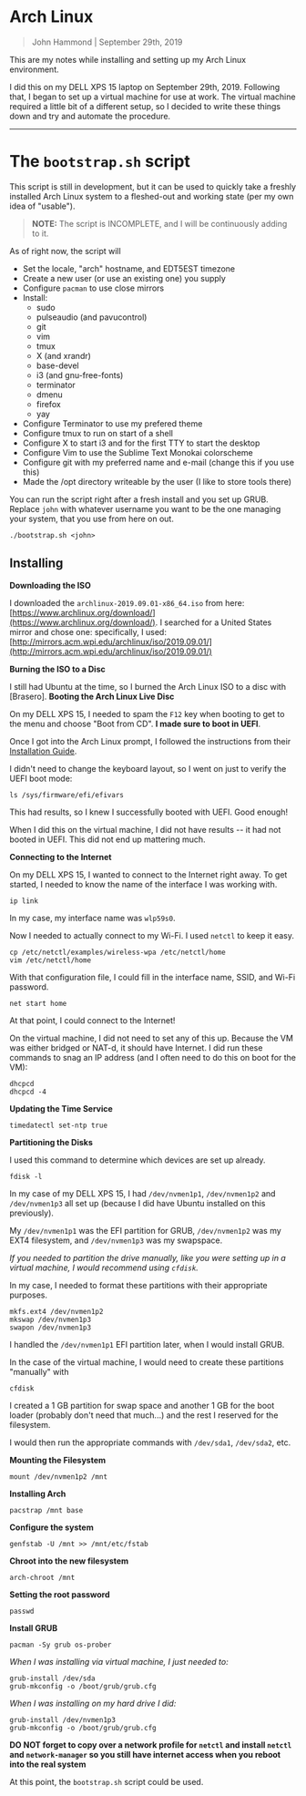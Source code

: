 Arch Linux
======================

> John Hammond | September 29th, 2019

This are my notes while installing and setting up my Arch Linux environment.

I did this on my DELL XPS 15 laptop on September 29th, 2019. Following that,
I began to set up a virtual machine for use at work. The virtual machine required
a little bit of a different setup, so I decided to write these things down
and try and automate the procedure.

--------------------------

The `bootstrap.sh` script
=================

This script is still in development, but it can be used to quickly take a 
freshly installed Arch Linux system to a fleshed-out and working state (per my own
idea of "usable").

> **NOTE:** The script is INCOMPLETE, and I will be continuously adding to it.

As of right now, the script will

* Set the locale, "arch" hostname, and EDT5EST timezone
* Create a new user (or use an existing one) you supply
* Configure `pacman` to use close mirrors
* Install:
	- sudo
	- pulseaudio (and pavucontrol)
	- git
	- vim
	- tmux
	- X (and xrandr)
	- base-devel
	- i3 (and gnu-free-fonts)
	- terminator
	- dmenu
	- firefox
	- yay
* Configure Terminator to use my prefered theme
* Configure tmux to run on start of a shell
* Configure X to start i3 and for the first TTY to start the desktop
* Configure Vim to use the Sublime Text Monokai colorscheme
* Configure git with my preferred name and e-mail (change this if you use this)
* Made the /opt directory writeable by the user (I like to store tools there)


You can run the script right after a fresh install and you set up GRUB. Replace
`john` with whatever username you want to be the one managing your system, that
you use from here on out.

```
./bootstrap.sh <john>
```


Installing
------------

**Downloading the ISO**

I downloaded the `archlinux-2019.09.01-x86_64.iso` from here: [https://www.archlinux.org/download/](https://www.archlinux.org/download/).
I searched for a United States mirror and chose one: specifically, I used: [http://mirrors.acm.wpi.edu/archlinux/iso/2019.09.01/](http://mirrors.acm.wpi.edu/archlinux/iso/2019.09.01/)


**Burning the ISO to a Disc**

I still had Ubuntu at the time, so I burned the Arch Linux ISO to a disc with [Brasero]. 
**Booting the Arch Linux Live Disc**

On my DELL XPS 15, I needed to spam the `F12` key when booting to get to the menu and choose "Boot from CD". **I made sure to boot in UEFI**.

Once I got into the Arch Linux prompt, I followed the instructions from their [Installation Guide](https://wiki.archlinux.org/index.php/installation_guide).

I didn't need to change the keyboard layout, so I went on just to verify the UEFI boot mode:

```
ls /sys/firmware/efi/efivars
```

This had results, so I knew I successfully booted with UEFI. Good enough!

When I did this on the virtual machine, I did not have results -- it had not booted
in UEFI. This did not end up mattering much.


**Connecting to the Internet**

On my DELL XPS 15, I wanted to connect to the Internet right away. To get started, I needed to know the name of the
interface I was working with.

```
ip link
```

In my case, my interface name was `wlp59s0`.

Now I needed to actually connect to my Wi-Fi. I used `netctl` to keep it easy.

```
cp /etc/netctl/examples/wireless-wpa /etc/netctl/home
vim /etc/netctl/home
```

With that configuration file, I could fill in the interface name, SSID, and Wi-Fi password.

```
net start home
```

At that point, I could connect to the Internet!

On the virtual machine, I did not need to set any of this up. Because the VM was 
either bridged or NAT-d, it should have Internet. I did run these commands to 
snag an IP address (and I often need to do this on boot for the VM):

```
dhcpcd
dhcpcd -4
```

**Updating the Time Service**

```
timedatectl set-ntp true
```

**Partitioning the Disks**

I used this command to determine which devices are set up already.

```
fdisk -l
```

In my case of my DELL XPS 15, I had `/dev/nvmen1p1`, `/dev/nvmen1p2` and `/dev/nvmen1p3` all set up (because I did have Ubuntu installed on this previously).

My `/dev/nvmen1p1` was the EFI partition for GRUB, `/dev/nvmen1p2` was my EXT4 filesystem, and `/dev/nvmen1p3` was my swapspace.

_If you needed to partition the drive manually, like you were setting up in a virtual machine, I would recommend using `cfdisk`._

In my case, I needed to format these partitions with their appropriate purposes.

```
mkfs.ext4 /dev/nvmen1p2
mkswap /dev/nvmen1p3
swapon /dev/nvmen1p3
```

I handled the `/dev/nvmen1p1` EFI partition later, when I would install GRUB.

In the case of the virtual machine, I would need to create these partitions "manually"
with

```
cfdisk
```

I created a 1 GB partition for swap space and another 1 GB for the boot loader (probably don't need that much...) and the rest I reserved for the filesystem.

I would then run the appropriate commands with `/dev/sda1`, `/dev/sda2`, etc.


**Mounting the Filesystem**

```
mount /dev/nvmen1p2 /mnt
```

**Installing Arch**

```
pacstrap /mnt base
```

**Configure the system**

```
genfstab -U /mnt >> /mnt/etc/fstab
```

**Chroot into the new filesystem**

```
arch-chroot /mnt
```

**Setting the root password**

```
passwd
```

**Install GRUB**

```
pacman -Sy grub os-prober
```

_When I was installing via virtual machine, I just needed to:_

```
grub-install /dev/sda
grub-mkconfig -o /boot/grub/grub.cfg
```

_When I was installing on my hard drive I did:_

```
grub-install /dev/nvmen1p3
grub-mkconfig -o /boot/grub/grub.cfg
```

**DO NOT forget to copy over a network profile for `netctl` and install `netctl` and `network-manager`
so you still have internet access when you reboot into the real system** 


At this point, the `bootstrap.sh` script could be used.

